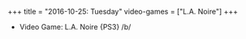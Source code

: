 +++
title = "2016-10-25: Tuesday"
video-games = ["L.A. Noire"]
+++


* Video Game: L.A. Noire {PS3} /b/